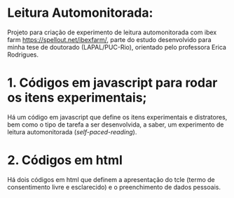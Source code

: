 # Leitura Automonitorada:
Projeto para criação de experimento de leitura automonitorada com ibex farm <https://spellout.net/ibexfarm/>, parte do estudo desenvolvido para minha tese de doutorado (LAPAL/PUC-Rio), orientado pelo professora Erica Rodrigues.

# 1. Códigos em javascript para rodar os itens experimentais;
Há um código em javascript que define os itens experimentais e distratores, bem como o tipo de tarefa a ser desenvolvida, a saber, um experimento de leitura automonitorada (<em>self-paced-reading</em>).

# 2. Códigos em html
Há dois códigos em html que definem a apresentação do tcle (termo de consentimento livre e esclarecido) e o preenchimento de dados pessoais.
